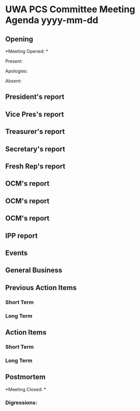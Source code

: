 # UWA PCS Committee Meeting Agenda yyyy-mm-dd


## Opening
*Meeting Opened: *

Present:

Apologies:

Absent:

## President's report 
## Vice Pres's report 
## Treasurer's report 
## Secretary's report 
## Fresh Rep's report 
## OCM's report 
## OCM's report 
## OCM's report 
## IPP report 
## Events

## General Business

## Previous Action Items

### Short Term


### Long Term

## Action Items

### Short Term


### Long Term



## Postmortem
*Meeting Closed: *
###  Digressions:
